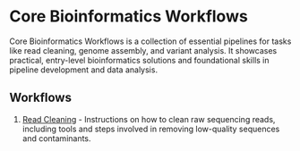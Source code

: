 # Core Bioinformatics Workflows

Core Bioinformatics Workflows is a collection of essential pipelines for tasks like read cleaning, genome assembly, and variant analysis. It showcases practical, entry-level bioinformatics solutions and foundational skills in pipeline development and data analysis.

## Workflows

1. [Read Cleaning](https://github.com/Djinho/-Core-Bioinformatics-Workflows/tree/main/read_cleaning) - Instructions on how to clean raw sequencing reads, including tools and steps involved in removing low-quality sequences and contaminants.


